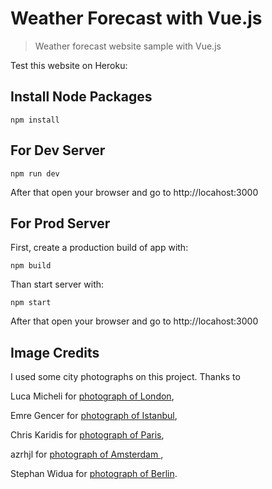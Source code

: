 # Weather Forecast with Vue.js
> Weather forecast website sample with Vue.js

Test this website on Heroku: 

## Install Node Packages
```
npm install
```

## For Dev Server
```
npm run dev
```
After that open your browser and go to http://locahost:3000

## For Prod Server
First, create a production build of app with:
```
npm build
```
Than start server with:
```
npm start
```
After that open your browser and go to http://locahost:3000

## Image Credits
I used some city photographs on this project.
Thanks to

Luca Micheli for [photograph of London](https://unsplash.com/photos/oyUXVzq-7Po),

Emre Gencer for [photograph of Istanbul](https://unsplash.com/photos/349fg_1XmzY),

Chris Karidis for [photograph of Paris](https://unsplash.com/photos/nnzkZNYWHaU),

azrhjl for [photograph of Amsterdam ](https://unsplash.com/photos/t2hgHV1R7_g),

Stephan Widua for [photograph of Berlin](https://unsplash.com/photos/iPOZf3tQfHA).